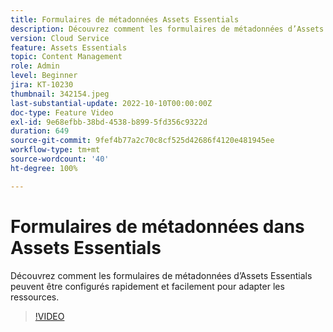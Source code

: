 ```yaml
---
title: Formulaires de métadonnées Assets Essentials
description: Découvrez comment les formulaires de métadonnées d’Assets Essentials peuvent être configurés rapidement et facilement pour adapter les métadonnées des ressources.
version: Cloud Service
feature: Assets Essentials
topic: Content Management
role: Admin
level: Beginner
jira: KT-10230
thumbnail: 342154.jpeg
last-substantial-update: 2022-10-10T00:00:00Z
doc-type: Feature Video
exl-id: 9e68efbb-38bd-4538-b899-5fd356c9322d
duration: 649
source-git-commit: 9fef4b77a2c70c8cf525d42686f4120e481945ee
workflow-type: tm+mt
source-wordcount: '40'
ht-degree: 100%

---
```


# Formulaires de métadonnées dans Assets Essentials

Découvrez comment les formulaires de métadonnées d’Assets Essentials peuvent être configurés rapidement et facilement pour adapter les ressources.

>[!VIDEO](https://video.tv.adobe.com/v/342154?quality=12&learn=on)
